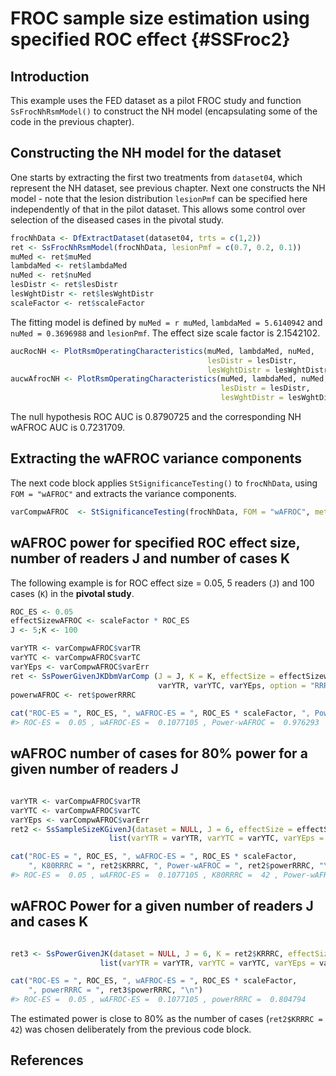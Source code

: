# FROC sample size estimation using specified ROC effect {#SSFroc2}




## Introduction
This example uses the FED dataset as a pilot FROC study and function `SsFrocNhRsmModel()` to construct the NH model (encapsulating some of the code in the previous chapter).

## Constructing the NH model for the dataset
One starts by extracting the first two treatments from `dataset04`, which represent the NH dataset, see previous chapter. Next one constructs the NH model - note that the lesion distribution `lesionPmf` can be specified here independently of that in the pilot dataset. This allows some control over selection of the diseased cases in the pivotal study.


```r
frocNhData <- DfExtractDataset(dataset04, trts = c(1,2))
ret <- SsFrocNhRsmModel(frocNhData, lesionPmf = c(0.7, 0.2, 0.1))
muMed <- ret$muMed
lambdaMed <- ret$lambdaMed
nuMed <- ret$nuMed
lesDistr <- ret$lesDistr
lesWghtDistr <- ret$lesWghtDistr
scaleFactor <- ret$scaleFactor
```


The fitting model is defined by `muMed = r muMed`,  `lambdaMed = 5.6140942`  and  `nuMed = 0.3696988` and `lesionPmf`. The effect size scale factor is 2.1542102.



```r
aucRocNH <- PlotRsmOperatingCharacteristics(muMed, lambdaMed, nuMed, 
                                            lesDistr = lesDistr, 
                                            lesWghtDistr = lesWghtDistr, OpChType = "ROC")$aucROC
aucwAfrocNH <- PlotRsmOperatingCharacteristics(muMed, lambdaMed, nuMed, 
                                               lesDistr = lesDistr, 
                                               lesWghtDistr = lesWghtDistr, OpChType = "wAFROC")$aucwAFROC
```

The null hypothesis ROC AUC is 0.8790725 and the corresponding NH wAFROC AUC is 0.7231709. 

## Extracting the wAFROC variance components

The next code block applies `StSignificanceTesting()` to `frocNhData`, using `FOM = "wAFROC"` and extracts the variance components.


```r
varCompwAFROC  <- StSignificanceTesting(frocNhData, FOM = "wAFROC", method = "DBMH", option = "RRRC")$varComp
```


## wAFROC power for specified ROC effect size, number of readers J and number of cases K

The following example is for ROC effect size = 0.05, 5 readers (`J`) and 100 cases (`K`) in the **pivotal study**. 



```r
ROC_ES <- 0.05
effectSizewAFROC <- scaleFactor * ROC_ES
J <- 5;K <- 100

varYTR <- varCompwAFROC$varTR 
varYTC <- varCompwAFROC$varTC
varYEps <- varCompwAFROC$varErr
ret <- SsPowerGivenJKDbmVarComp (J = J, K = K, effectSize = effectSizewAFROC, 
                                 varYTR, varYTC, varYEps, option = "RRRC")
powerwAFROC <- ret$powerRRRC
  
cat("ROC-ES = ", ROC_ES, ", wAFROC-ES = ", ROC_ES * scaleFactor, ", Power-wAFROC = ", powerwAFROC, "\n")
#> ROC-ES =  0.05 , wAFROC-ES =  0.1077105 , Power-wAFROC =  0.976293
```

## wAFROC number of cases for 80% power for a given number of readers J



```r

varYTR <- varCompwAFROC$varTR 
varYTC <- varCompwAFROC$varTC
varYEps <- varCompwAFROC$varErr
ret2 <- SsSampleSizeKGivenJ(dataset = NULL, J = 6, effectSize = effectSizewAFROC, method = "DBMH", 
                      list(varYTR = varYTR, varYTC = varYTC, varYEps = varYEps))

cat("ROC-ES = ", ROC_ES, ", wAFROC-ES = ", ROC_ES * scaleFactor, 
    ", K80RRRC = ", ret2$KRRRC, ", Power-wAFROC = ", ret2$powerRRRC, "\n")
#> ROC-ES =  0.05 , wAFROC-ES =  0.1077105 , K80RRRC =  42 , Power-wAFROC =  0.804794
```


## wAFROC Power for a given number of readers J and cases K



```r

ret3 <- SsPowerGivenJK(dataset = NULL, J = 6, K = ret2$KRRRC, effectSize = effectSizewAFROC, method = "DBMH", 
                    list(varYTR = varYTR, varYTC = varYTC, varYEps = varYEps))

cat("ROC-ES = ", ROC_ES, ", wAFROC-ES = ", ROC_ES * scaleFactor, 
    ", powerRRRC = ", ret3$powerRRRC, "\n")
#> ROC-ES =  0.05 , wAFROC-ES =  0.1077105 , powerRRRC =  0.804794
```


The estimated power is close to 80% as the number of cases (`ret2$KRRRC = 42`) was chosen deliberately from the previous code block.


## References


